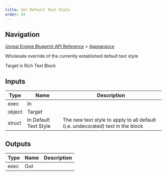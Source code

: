 ```yaml
---
title: Set Default Text Style
order: 43
---
```

## Navigation

[Unreal Engine Blueprint API Reference](https://dev.epicgames.com/documentation/en-us/unreal-engine/BlueprintAPI) > [Appearance](https://dev.epicgames.com/documentation/en-us/unreal-engine/BlueprintAPI/Appearance)

Wholesale override of the currently established default text style

Target is Rich Text Block

## Inputs

| Type | Name | Description |
| --- | --- | --- |
| exec | In |  |
| object | Target |  |
| struct | In Default Text Style | The new text style to apply to all default (i.e. undecorated) text in the block |

## Outputs

| Type | Name | Description |
| --- | --- | --- |
| exec | Out |  |
